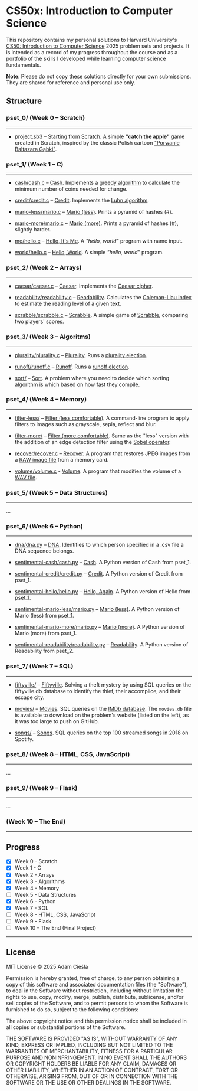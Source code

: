 
# CS50x: Introduction to Computer Science

This repository contains my personal solutions to Harvard University's [CS50: Introduction to Computer Science](https://cs50.harvard.edu/x) 2025 problem sets and projects. It is intended as a record of my progress throughout the course and as a portfolio of the skills I developed while learning computer science fundamentals.

**Note**: Please do not copy these solutions directly for your own submissions. They are shared for reference and personal use only.

## Structure

### pset_0/    (Week 0 – Scratch)

---

- [project.sb3](pset_0/project.sb3) – [Starting from Scratch](https://cs50.harvard.edu/x/psets/0/scratch/). A simple **"catch the apple"** game created in Scratch, inspired by the classic Polish cartoon ["Porwanie Baltazara Gąbki"](https://en.wikipedia.org/wiki/The_Abduction_of_Balthazar_Sponge_(TV_series)).

### pset_1/    (Week 1 – C)

---

- [cash/cash.c](pset_1/cash/cash.c) – [Cash](https://cs50.harvard.edu/x/psets/1/cash/). Implements a [greedy algorithm](https://en.wikipedia.org/wiki/Greedy_algorithm) to calculate the minimum number of coins needed for change.

- [credit/credit.c](pset_1/credit/credit.c) – [Credit](https://cs50.harvard.edu/x/psets/1/credit/). Implements the [Luhn algorithm](https://en.wikipedia.org/wiki/Luhn_algorithm).

- [mario-less/mario.c](pset_1/mario-less/mario.c) – [Mario (less)](https://cs50.harvard.edu/x/psets/1/mario/less/). Prints a pyramid of hashes (#).

- [mario-more/mario.c](pset_1/mario-more/mario.c) – [Mario (more)](https://cs50.harvard.edu/x/psets/1/mario/more/). Prints a pyramid of hashes (#), slightly harder.

- [me/hello.c](pset_1/me/hello.c) – [Hello, It's Me](https://cs50.harvard.edu/x/psets/1/me/). A *"hello, world"* program with name input.

- [world/hello.c](pset_1/world/hello.c) – [Hello, World](https://cs50.harvard.edu/x/psets/1/world/). A simple *"hello, world"* program.

### pset_2/    (Week 2 – Arrays)

---

- [caesar/caesar.c](pset_2/caesar/caesar.c) – [Caesar](https://cs50.harvard.edu/x/psets/2/caesar/). Implements the [Caesar cipher](https://en.wikipedia.org/wiki/Caesar_cipher).

- [readability/readability.c](pset_2/readability/readability.c) – [Readability](https://cs50.harvard.edu/x/psets/2/readability/). Calculates the [Coleman-Liau index](https://en.wikipedia.org/wiki/Coleman%E2%80%93Liau_index) to estimate the reading level of a given text.

- [scrabble/scrabble.c](pset_2/scrabble/scrabble.c) – [Scrabble](https://cs50.harvard.edu/x/psets/2/scrabble/). A simple game of [Scrabble](https://en.wikipedia.org/wiki/Scrabble), comparing two players' scores.

### pset_3/    (Week 3 – Algoritms)

---

- [plurality/plurality.c](pset_3/plurality/plurality.c) – [Plurality](https://cs50.harvard.edu/x/psets/3/plurality/). Runs a [plurality election](https://en.wikipedia.org/wiki/Plurality_voting).

- [runoff/runoff.c](pset_3/runoff/runoff.c) – [Runoff](https://cs50.harvard.edu/x/psets/3/runoff/). Runs a [runoff election](https://en.wikipedia.org/wiki/Instant-runoff_voting).

- [sort/](pset_3/sort) – [Sort](https://cs50.harvard.edu/x/psets/3/sort/). A problem where you need to decide which sorting algorithm is which based on how fast they compile.

### pset_4/    (Week 4 – Memory)

---

- [filter-less/](pset_4/filter-less/) – [Filter (less comfortable)](https://cs50.harvard.edu/x/psets/4/filter/less/). A command-line program to apply filters to images such as grayscale, sepia, reflect and blur.

- [filter-more/](pset_4/filter-more/) – [Filter (more comfortable)](https://cs50.harvard.edu/x/psets/4/filter/more/). Same as the "less" version with the addition of an edge detection filter using the [Sobel operator](https://en.wikipedia.org/wiki/Sobel_operator).

- [recover/recover.c](pset_4/recover/recover.c) – [Recover](https://cs50.harvard.edu/x/psets/4/recover/). A program that restores JPEG images from a [RAW image file](https://en.wikipedia.org/wiki/Raw_image_format) from a memory card.

- [volume/volume.c](pset_4/volume/volume.c) - [Volume](https://cs50.harvard.edu/x/psets/4/volume/). A program that modifies the volume of a [WAV file](https://docs.fileformat.com/audio/wav/).

### pset_5/    (Week 5 – Data Structures)

---

...

### pset_6/    (Week 6 – Python)

---

- [dna/dna.py](pset_6/dna/dna.py) – [DNA](https://cs50.harvard.edu/x/psets/6/dna/). Identifies to which person specified in a .csv file a DNA sequence belongs.

- [sentimental-cash/cash.py](pset_6/sentimental-cash/cash.py) – [Cash](https://cs50.harvard.edu/x/psets/6/cash/). A Python version of Cash from pset_1.

- [sentimental-credit/credit.py](pset_6/sentimental-credit/credit.py) – [Credit](https://cs50.harvard.edu/x/psets/6/credit/). A Python version of Credit from pset_1.

- [sentimental-hello/hello.py](pset_6/sentimental-hello/hello.py) – [Hello, Again](https://cs50.harvard.edu/x/psets/6/hello/). A Python version of Hello from pset_1.

- [sentimental-mario-less/mario.py](pset_6/sentimental-mario-less/mario.py) – [Mario (less)](https://cs50.harvard.edu/x/psets/6/mario/less/). A Python version of Mario (less) from pset_1.

- [sentimental-mario-more/mario.py](pset_6/sentimental-mario-more/mario.py) – [Mario (more)](https://cs50.harvard.edu/x/psets/6/mario/more/). A Python version of Mario (more) from pset_1.

- [sentimental-readability/readability.py](pset_6/sentimental-readability/readability.py) – [Readability](https://cs50.harvard.edu/x/psets/6/readability/). A Python version of Readability from pset_2.

### pset_7/    (Week 7 – SQL)

---

- [fiftyville/](pset_7/fiftyville/) – [Fiftyville](https://cs50.harvard.edu/x/psets/7/fiftyville/). Solving a theft mystery by using SQL queries on the fiftyville.db database to identify the thief, their accomplice, and their escape city.

- [movies/](pset_7/movies/) – [Movies](https://cs50.harvard.edu/x/psets/7/movies/). SQL queries on the [IMDb database](https://www.imdb.com/). The `movies.db` file is available to download on the problem's website (listed on the left), as it was too large to push on GitHub.

- [songs/](pset_7/songs/) – [Songs](https://cs50.harvard.edu/x/psets/7/songs/). SQL queries on the top 100 streamed songs in 2018 on Spotify.

### pset_8/    (Week 8 – HTML, CSS, JavaScript)

---

...

### pset_9/    (Week 9 – Flask)

---

...

### (Week 10 – The End)

---

## Progress

- [x] Week 0 - Scratch
- [x] Week 1 - C
- [x] Week 2 - Arrays
- [x] Week 3 - Algorithms
- [x] Week 4 - Memory
- [ ] Week 5 - Data Structures
- [x] Week 6 - Python
- [x] Week 7 - SQL
- [ ] Week 8 - HTML, CSS, JavaScript
- [ ] Week 9 - Flask
- [ ] Week 10 - The End (Final Project)

---

## License

MIT License © 2025 Adam Cieśla

Permission is hereby granted, free of charge, to any person obtaining a copy
of this software and associated documentation files (the "Software"), to deal
in the Software without restriction, including without limitation the rights
to use, copy, modify, merge, publish, distribute, sublicense, and/or sell
copies of the Software, and to permit persons to whom the Software is
furnished to do so, subject to the following conditions:

The above copyright notice and this permission notice shall be included in all
copies or substantial portions of the Software.

THE SOFTWARE IS PROVIDED "AS IS", WITHOUT WARRANTY OF ANY KIND, EXPRESS OR
IMPLIED, INCLUDING BUT NOT LIMITED TO THE WARRANTIES OF MERCHANTABILITY,
FITNESS FOR A PARTICULAR PURPOSE AND NONINFRINGEMENT. IN NO EVENT SHALL THE
AUTHORS OR COPYRIGHT HOLDERS BE LIABLE FOR ANY CLAIM, DAMAGES OR OTHER
LIABILITY, WHETHER IN AN ACTION OF CONTRACT, TORT OR OTHERWISE, ARISING FROM,
OUT OF OR IN CONNECTION WITH THE SOFTWARE OR THE USE OR OTHER DEALINGS IN THE
SOFTWARE.

